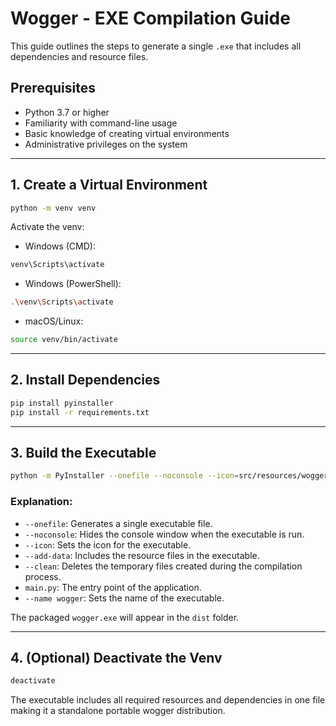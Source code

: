 # Wogger - EXE Compilation Guide

This guide outlines the steps to generate a single `.exe` that includes all dependencies and resource files.

## Prerequisites

- Python 3.7 or higher
- Familiarity with command-line usage
- Basic knowledge of creating virtual environments
- Administrative privileges on the system

---

## 1. Create a Virtual Environment
```bash
python -m venv venv
```
Activate the venv:
- Windows (CMD):
```bash
venv\Scripts\activate
```
- Windows (PowerShell):
```bash
.\venv\Scripts\activate
```
- macOS/Linux:
```bash	
source venv/bin/activate
```

---

## 2. Install Dependencies
```bash
pip install pyinstaller
pip install -r requirements.txt
```

---

## 3. Build the Executable
```bash
python -m PyInstaller --onefile --noconsole --icon=src/resources/wogger.ico --add-data "src/resources/*;resources" --clean main.py --name wogger
```

### Explanation:
- `--onefile`: Generates a single executable file.
- `--noconsole`: Hides the console window when the executable is run.
- `--icon`: Sets the icon for the executable.
- `--add-data`: Includes the resource files in the executable.
- `--clean`: Deletes the temporary files created during the compilation process.
- `main.py`: The entry point of the application.
- `--name wogger`: Sets the name of the executable.

The packaged `wogger.exe` will appear in the `dist` folder.

---

## 4. (Optional) Deactivate the Venv
```bash
deactivate
```

The executable includes all required resources and dependencies in one file making it a standalone portable wogger distribution.
